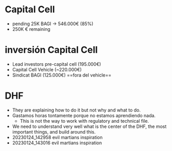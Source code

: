 
# Capital Cell 
- pending 25K BAGI -> 546.000€ (85%)
- 250K € remaining


# inversión Capital Cell
- Lead investors pre-capital cell (195.000€)
- Capital Cell Vehicle (~220.000€) 
- Sindicat BAGI (125.000€) ==fora del vehicle==


# DHF
- They are explaining how to do it but not why and what to do. 
- Gastamos horas tontamente porque no estamos aprendiendo nada. 
	- This is not the way to work with regulatory and technical file. 
- We need to understand very well what is the center of the DHF, the most important things, and build around this. 
- 20230124_142958 evil martians inspiration
- 20230124_143016 evil martians inspiration
